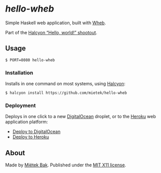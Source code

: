 _hello-wheb_
============

Simple Haskell web application, built with [Wheb](https://hackage.haskell.org/package/Wheb).

Part of the [Halcyon “Hello, world!” shootout](https://halcyon.sh/shootout/).


Usage
-----

```
$ PORT=8080 hello-wheb
```


### Installation

Installs in one command on most systems, using [Halcyon](https://halcyon.sh/):

```
$ halcyon install https://github.com/mietek/hello-wheb
```


### Deployment

Deploys in one click to a new [DigitalOcean](https://digitalocean.com/) droplet, or to the [Heroku](https://heroku.com/) web application platform:

- [Deploy to DigitalOcean](https://halcyon.sh/deploy/?url=https://github.com/mietek/hello-wheb)
- [Deploy to Heroku](https://heroku.com/deploy?template=https://github.com/mietek/hello-wheb)


About
-----

Made by [Miëtek Bak](https://mietek.io/).  Published under the [MIT X11 license](https://mietek.io/license/).
